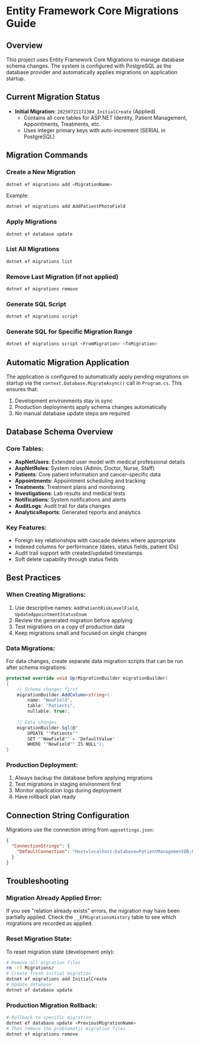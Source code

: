 # Entity Framework Core Migrations Guide

## Overview
This project uses Entity Framework Core Migrations to manage database schema changes. The system is configured with PostgreSQL as the database provider and automatically applies migrations on application startup.

## Current Migration Status
- **Initial Migration**: `20250721171304_InitialCreate` (Applied)
  - Contains all core tables for ASP.NET Identity, Patient Management, Appointments, Treatments, etc.
  - Uses integer primary keys with auto-increment (SERIAL in PostgreSQL)

## Migration Commands

### Create a New Migration
```bash
dotnet ef migrations add <MigrationName>
```
Example:
```bash
dotnet ef migrations add AddPatientPhotoField
```

### Apply Migrations
```bash
dotnet ef database update
```

### List All Migrations
```bash
dotnet ef migrations list
```

### Remove Last Migration (if not applied)
```bash
dotnet ef migrations remove
```

### Generate SQL Script
```bash
dotnet ef migrations script
```

### Generate SQL for Specific Migration Range
```bash
dotnet ef migrations script <FromMigration> <ToMigration>
```

## Automatic Migration Application
The application is configured to automatically apply pending migrations on startup via the `context.Database.MigrateAsync()` call in `Program.cs`. This ensures that:

1. Development environments stay in sync
2. Production deployments apply schema changes automatically
3. No manual database update steps are required

## Database Schema Overview

### Core Tables:
- **AspNetUsers**: Extended user model with medical professional details
- **AspNetRoles**: System roles (Admin, Doctor, Nurse, Staff)
- **Patients**: Core patient information and cancer-specific data
- **Appointments**: Appointment scheduling and tracking
- **Treatments**: Treatment plans and monitoring
- **Investigations**: Lab results and medical tests
- **Notifications**: System notifications and alerts
- **AuditLogs**: Audit trail for data changes
- **AnalyticsReports**: Generated reports and analytics

### Key Features:
- Foreign key relationships with cascade deletes where appropriate
- Indexed columns for performance (dates, status fields, patient IDs)
- Audit trail support with created/updated timestamps
- Soft delete capability through status fields

## Best Practices

### When Creating Migrations:
1. Use descriptive names: `AddPatientRiskLevelField`, `UpdateAppointmentStatusEnum`
2. Review the generated migration before applying
3. Test migrations on a copy of production data
4. Keep migrations small and focused on single changes

### Data Migrations:
For data changes, create separate data migration scripts that can be run after schema migrations:

```csharp
protected override void Up(MigrationBuilder migrationBuilder)
{
    // Schema changes first
    migrationBuilder.AddColumn<string>(
        name: "NewField",
        table: "Patients",
        nullable: true);
        
    // Data changes
    migrationBuilder.Sql(@"
        UPDATE ""Patients"" 
        SET ""NewField"" = 'DefaultValue' 
        WHERE ""NewField"" IS NULL");
}
```

### Production Deployment:
1. Always backup the database before applying migrations
2. Test migrations in staging environment first
3. Monitor application logs during deployment
4. Have rollback plan ready

## Connection String Configuration
Migrations use the connection string from `appsettings.json`:
```json
{
  "ConnectionStrings": {
    "DefaultConnection": "Host=localhost;Database=PatientManagementDB;Username=postgres;Password=YourPassword"
  }
}
```

## Troubleshooting

### Migration Already Applied Error:
If you see "relation already exists" errors, the migration may have been partially applied. Check the `__EFMigrationsHistory` table to see which migrations are recorded as applied.

### Reset Migration State:
To reset migration state (development only):
```bash
# Remove all migration files
rm -rf Migrations/
# Create fresh initial migration  
dotnet ef migrations add InitialCreate
# Update database
dotnet ef database update
```

### Production Migration Rollback:
```bash
# Rollback to specific migration
dotnet ef database update <PreviousMigrationName>
# Then remove the problematic migration files
dotnet ef migrations remove
```
